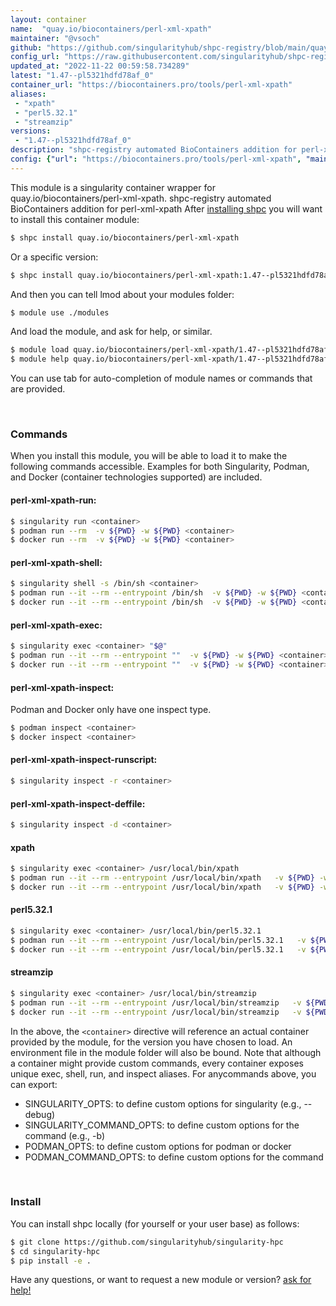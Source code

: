 ```yaml
---
layout: container
name:  "quay.io/biocontainers/perl-xml-xpath"
maintainer: "@vsoch"
github: "https://github.com/singularityhub/shpc-registry/blob/main/quay.io/biocontainers/perl-xml-xpath/container.yaml"
config_url: "https://raw.githubusercontent.com/singularityhub/shpc-registry/main/quay.io/biocontainers/perl-xml-xpath/container.yaml"
updated_at: "2022-11-22 00:59:58.734289"
latest: "1.47--pl5321hdfd78af_0"
container_url: "https://biocontainers.pro/tools/perl-xml-xpath"
aliases:
 - "xpath"
 - "perl5.32.1"
 - "streamzip"
versions:
 - "1.47--pl5321hdfd78af_0"
description: "shpc-registry automated BioContainers addition for perl-xml-xpath"
config: {"url": "https://biocontainers.pro/tools/perl-xml-xpath", "maintainer": "@vsoch", "description": "shpc-registry automated BioContainers addition for perl-xml-xpath", "latest": {"1.47--pl5321hdfd78af_0": "sha256:d822a8863e927947b9afe8295e233634d96d1567bb5763564fd38c8c435acb92"}, "tags": {"1.47--pl5321hdfd78af_0": "sha256:d822a8863e927947b9afe8295e233634d96d1567bb5763564fd38c8c435acb92"}, "docker": "quay.io/biocontainers/perl-xml-xpath", "aliases": {"xpath": "/usr/local/bin/xpath", "perl5.32.1": "/usr/local/bin/perl5.32.1", "streamzip": "/usr/local/bin/streamzip"}}
---
```


This module is a singularity container wrapper for quay.io/biocontainers/perl-xml-xpath.
shpc-registry automated BioContainers addition for perl-xml-xpath
After [installing shpc](#install) you will want to install this container module:


```bash
$ shpc install quay.io/biocontainers/perl-xml-xpath
```

Or a specific version:

```bash
$ shpc install quay.io/biocontainers/perl-xml-xpath:1.47--pl5321hdfd78af_0
```

And then you can tell lmod about your modules folder:

```bash
$ module use ./modules
```

And load the module, and ask for help, or similar.

```bash
$ module load quay.io/biocontainers/perl-xml-xpath/1.47--pl5321hdfd78af_0
$ module help quay.io/biocontainers/perl-xml-xpath/1.47--pl5321hdfd78af_0
```

You can use tab for auto-completion of module names or commands that are provided.

<br>

### Commands

When you install this module, you will be able to load it to make the following commands accessible.
Examples for both Singularity, Podman, and Docker (container technologies supported) are included.

#### perl-xml-xpath-run:

```bash
$ singularity run <container>
$ podman run --rm  -v ${PWD} -w ${PWD} <container>
$ docker run --rm  -v ${PWD} -w ${PWD} <container>
```

#### perl-xml-xpath-shell:

```bash
$ singularity shell -s /bin/sh <container>
$ podman run --it --rm --entrypoint /bin/sh  -v ${PWD} -w ${PWD} <container>
$ docker run --it --rm --entrypoint /bin/sh  -v ${PWD} -w ${PWD} <container>
```

#### perl-xml-xpath-exec:

```bash
$ singularity exec <container> "$@"
$ podman run --it --rm --entrypoint ""  -v ${PWD} -w ${PWD} <container> "$@"
$ docker run --it --rm --entrypoint ""  -v ${PWD} -w ${PWD} <container> "$@"
```

#### perl-xml-xpath-inspect:

Podman and Docker only have one inspect type.

```bash
$ podman inspect <container>
$ docker inspect <container>
```

#### perl-xml-xpath-inspect-runscript:

```bash
$ singularity inspect -r <container>
```

#### perl-xml-xpath-inspect-deffile:

```bash
$ singularity inspect -d <container>
```


#### xpath

```bash
$ singularity exec <container> /usr/local/bin/xpath
$ podman run --it --rm --entrypoint /usr/local/bin/xpath   -v ${PWD} -w ${PWD} <container> -c " $@"
$ docker run --it --rm --entrypoint /usr/local/bin/xpath   -v ${PWD} -w ${PWD} <container> -c " $@"
```


#### perl5.32.1

```bash
$ singularity exec <container> /usr/local/bin/perl5.32.1
$ podman run --it --rm --entrypoint /usr/local/bin/perl5.32.1   -v ${PWD} -w ${PWD} <container> -c " $@"
$ docker run --it --rm --entrypoint /usr/local/bin/perl5.32.1   -v ${PWD} -w ${PWD} <container> -c " $@"
```


#### streamzip

```bash
$ singularity exec <container> /usr/local/bin/streamzip
$ podman run --it --rm --entrypoint /usr/local/bin/streamzip   -v ${PWD} -w ${PWD} <container> -c " $@"
$ docker run --it --rm --entrypoint /usr/local/bin/streamzip   -v ${PWD} -w ${PWD} <container> -c " $@"
```



In the above, the `<container>` directive will reference an actual container provided
by the module, for the version you have chosen to load. An environment file in the
module folder will also be bound. Note that although a container
might provide custom commands, every container exposes unique exec, shell, run, and
inspect aliases. For anycommands above, you can export:

 - SINGULARITY_OPTS: to define custom options for singularity (e.g., --debug)
 - SINGULARITY_COMMAND_OPTS: to define custom options for the command (e.g., -b)
 - PODMAN_OPTS: to define custom options for podman or docker
 - PODMAN_COMMAND_OPTS: to define custom options for the command

<br>

### Install

You can install shpc locally (for yourself or your user base) as follows:

```bash
$ git clone https://github.com/singularityhub/singularity-hpc
$ cd singularity-hpc
$ pip install -e .
```

Have any questions, or want to request a new module or version? [ask for help!](https://github.com/singularityhub/singularity-hpc/issues)